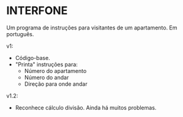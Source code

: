 # INTERFONE
Um programa de instruções para visitantes de um apartamento. Em português.

v1:
- Código-base.
- "Printa" instruções para:
   - Número do apartamento
   - Número do andar
   - Direção para onde andar

v1.2:
- Reconhece cálculo divisão. Ainda há muitos problemas.
